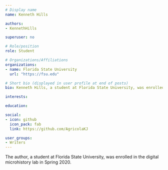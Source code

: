 ```yaml
---
# Display name
name: Kenneth Hills

authors:
- KennethHills

superuser: no

# Role/position
role: Student

# Organizations/Affiliations
organizations:
- name: Florida State University
  url: "https://fsu.edu"

# Short bio (displayed in user profile at end of posts)
bio: Kenneth Hills, a student at Florida State University, was enrolled in the digital microhistory lab in the Spring of 2020.

interests:

education:

social:
- icon: github
  icon_pack: fab
  link: https://github.com/AgricolaKJ

user_groups:
- Writers
---
```

The author, a student at Florida State University, was enrolled in the digital microhistory lab in Spring 2020.


